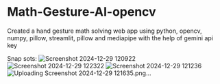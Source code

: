 ﻿# Math-Gesture-AI-opencv
Created a hand gesture math solving web app using python, opencv, numpy, pillow, streamlit, pillow and mediapipe with the help of gemini api key  

Snap sots:
![Screenshot 2024-12-29 120922](https://github.com/user-attachments/assets/fb1b5915-f817-4a0e-a71c-9a0a6aebb656)
![Screenshot 2024-12-29 122322](https://github.com/user-attachments/assets/74e71bd0-bcb3-4881-aa7d-d140d3b211f2)
![Screenshot 2024-12-29 121236](https://github.com/user-attachments/assets/7e18c739-c7dc-4f0c-bbd2-276cb5eb285b)
![Uploading Screenshot 2024-12-29 121635.png…]()

